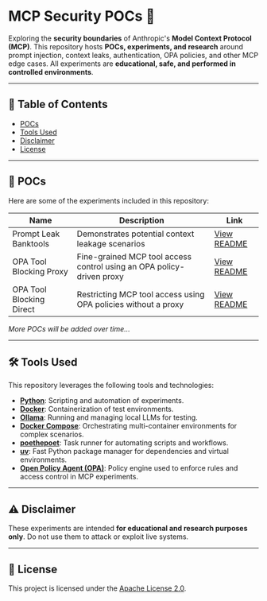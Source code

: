 # MCP Security POCs 🚨

Exploring the **security boundaries** of Anthropic's **Model Context Protocol (MCP)**.
This repository hosts **POCs, experiments, and research** around prompt injection, context leaks, authentication, OPA policies, and other MCP edge cases. All experiments are **educational, safe, and performed in controlled environments**.

---

## 📖 Table of Contents

* [POCs](#pocs)
* [Tools Used](#tools-used)
* [Disclaimer](#disclaimer)
* [License](#license)

---

## 🧪 POCs

Here are some of the experiments included in this repository:

| Name                     | Description                                                           | Link                                          |
| ------------------------ | --------------------------------------------------------------------- | --------------------------------------------- |
| Prompt Leak Banktools    | Demonstrates potential context leakage scenarios                      | [View README](./mcp_leak_banktools/README.md) |
| OPA Tool Blocking Proxy  | Fine-grained MCP tool access control using an OPA policy-driven proxy | [View README](./mcp_opa_proxy/README.md)      |
| OPA Tool Blocking Direct | Restricting MCP tool access using OPA policies without a proxy        | [View README](./mcp_opa/README.md)            |

*More POCs will be added over time…*

---

## 🛠️ Tools Used

This repository leverages the following tools and technologies:

* [**Python**](https://www.python.org/): Scripting and automation of experiments.
* [**Docker**](https://www.docker.com/): Containerization of test environments.
* [**Ollama**](https://ollama.com/): Running and managing local LLMs for testing.
* [**Docker Compose**](https://docs.docker.com/compose/): Orchestrating multi-container environments for complex scenarios.
* [**poethepoet**](https://github.com/nat-n/poethepoet): Task runner for automating scripts and workflows.
* [**uv**](https://github.com/astral-sh/uv): Fast Python package manager for dependencies and virtual environments.
* [**Open Policy Agent (OPA)**](https://www.openpolicyagent.org/): Policy engine used to enforce rules and access control in MCP experiments.

---

## ⚠️ Disclaimer

These experiments are intended **for educational and research purposes only**. Do not use them to attack or exploit live systems.

---

## 📄 License

This project is licensed under the [Apache License 2.0](LICENSE).
